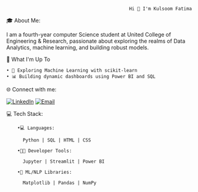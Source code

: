                                                  Hi 👋 I'm Kulsoom Fatima
🎓 About Me:

I am a fourth-year computer Science student at United College of Engineering & Research, passionate about exploring the realms of Data Analytics, machine learning, and building robust models.

🚀 What I'm Up To

	• 🤖 Exploring Machine Learning with scikit-learn
	• 📊 Building dynamic dashboards using Power BI and SQL

🌐 Connect with me:

 [![LinkedIn](https://img.shields.io/badge/-LinkedIn-blue?style=for-the-badge&logo=linkedin&logoColor=white)](https://www.linkedin.com/in/kulsoom-fatima-5b4205362/)  [![Email](https://img.shields.io/badge/Email-kulsoom%40gmail.com-D14836?style=for-the-badge&logo=gmail&logoColor=white)](kulsoomfatima055@gmail.com)

💻 Tech Stack:

        •💻 Languages:

          Python | SQL | HTML | CSS

        •👩‍💻 Developer Tools:

          Jupyter | Streamlit | Power BI

        •🧠 ML/NLP Libraries:

          Matplotlib | Pandas | NumPy

        





